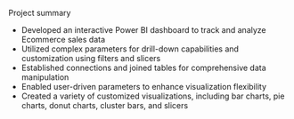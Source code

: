 Project summary
- Developed an interactive Power BI dashboard to track and analyze Ecommerce sales data
- Utilized complex parameters for drill-down capabilities and customization using filters and slicers
- Established connections and joined tables for comprehensive data manipulation
- Enabled user-driven parameters to enhance visualization flexibility
- Created a variety of customized visualizations, including bar charts, pie charts, donut charts, cluster bars, and slicers
